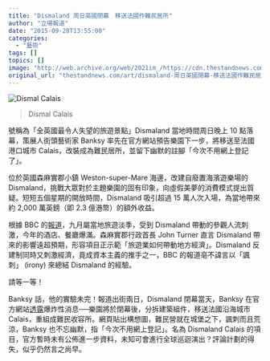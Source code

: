 ```yaml
---
title: "Dismaland 周日英國閉幕　移送法國作難民居所"
author: "立場報道"
date: "2015-09-28T13:55:00"
categories:
  - "藝術"
tags: []
topics: []
image: "http://web.archive.org/web/2021im_/https://cdn.thestandnews.com/media/photos/cache/dismal-calais1_ZyVjd_1200x0.jpg"
original_url: "thestandnews.com/art/dismaland-周日英國閉幕-移送法國作難民居所"
---
```

![Dismal Calais](http://web.archive.org/web/2021im_/https://cdn.thestandnews.com/media/photos/cache/dismal-calais1_ZyVjd_1200x0.jpg)

> Dismal Calais

號稱為「全英國最令人失望的旅遊景點」Dismaland 當地時間周日晚上 10 點落幕，策展人街頭藝術家 Banksy 率先在官方網站預告樂園下一步，將移送至法國港口城市 Calais，改裝成為難民居所，並留下幽默的註腳「今次不用網上登記了」。

位於英國森麻實郡小鎮 Weston-super-Mare 海邊，改建自廢置海濱遊樂場的 Dismaland，挑戰大眾對於主題樂園的固有印象，向虛假美夢的消費模式提出質疑。短短五個星期的開放時間，Dismaland 吸引超過 15 萬人次入場，為當地帶來約 2,000 萬英鎊（即 2.3 億港幣）的額外收益。

根據 BBC 的[報道](http://web.archive.org/web/20210629055632/http://www.bbc.com/news/uk-england-bristol-34347681)，九月屬當地旅遊淡季，受到 Dismaland 帶動的參觀人流刺激，今年的酒店、餐廳爆滿。森麻實郡行政首長 John Turner 直言 Dismaland 帶來的影響遠超預期，形容項目正示範「旅遊業如何帶動地方經濟」。Dismaland 反建制同時又刺激經濟，竟成資本主義的推手之一，BBC 的報道亳不諱言以「諷刺」 (irony) 來總結 Dismaland 的經驗。

請等一等！

Banksy 話，他的實驗未完！報道出街兩日，Dismaland 閉幕當天，Banksy 在官方網站[透露](http://web.archive.org/web/20210629055632/http://dismaland.co.uk/)爆炸性消息──樂園將於閉幕後，分拆建築組件，移送法國沿海城市 Calais，重組成難民收容所。網頁貼出構想圖，難民營就在城堡之下，諷刺而且荒涼，Banksy 也不忘幽默，指「今次不用網上登記」。名為 Dismaland Calais 的項目，官方暫時未有公佈進一步資料，未知可會進行全球巡迴演出？評論計劃的得失，似乎仍然言之尚早。